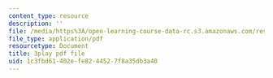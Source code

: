 ```yaml
---
content_type: resource
description: ''
file: /media/https%3A/open-learning-course-data-rc.s3.amazonaws.com/res-6-012-introduction-to-probability-spring-2018/1c3fbd61402efe8244527f8a35db3a40_rFUb1nvh3CQ.pdf
file_type: application/pdf
resourcetype: Document
title: 3play pdf file
uid: 1c3fbd61-402e-fe82-4452-7f8a35db3a40
---
```

